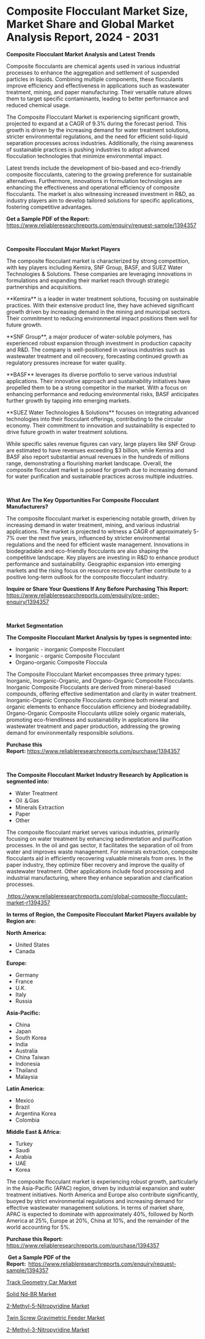 <p><h1>Composite Flocculant Market Size, Market Share and Global Market Analysis Report, 2024 - 2031</h1></p><p><strong>Composite Flocculant Market Analysis and Latest Trends</strong></p>
<p><p>Composite flocculants are chemical agents used in various industrial processes to enhance the aggregation and settlement of suspended particles in liquids. Combining multiple components, these flocculants improve efficiency and effectiveness in applications such as wastewater treatment, mining, and paper manufacturing. Their versatile nature allows them to target specific contaminants, leading to better performance and reduced chemical usage.</p><p>The Composite Flocculant Market is experiencing significant growth, projected to expand at a CAGR of 9.3% during the forecast period. This growth is driven by the increasing demand for water treatment solutions, stricter environmental regulations, and the need for efficient solid-liquid separation processes across industries. Additionally, the rising awareness of sustainable practices is pushing industries to adopt advanced flocculation technologies that minimize environmental impact.</p><p>Latest trends include the development of bio-based and eco-friendly composite flocculants, catering to the growing preference for sustainable alternatives. Furthermore, innovations in formulation technologies are enhancing the effectiveness and operational efficiency of composite flocculants. The market is also witnessing increased investment in R&D, as industry players aim to develop tailored solutions for specific applications, fostering competitive advantages.</p></p>
<p><strong>Get a Sample PDF of the Report:&nbsp;</strong> <a href="https://www.reliableresearchreports.com/enquiry/request-sample/1394357">https://www.reliableresearchreports.com/enquiry/request-sample/1394357</a></p>
<p>&nbsp;</p>
<p><strong>Composite Flocculant Major Market Players</strong></p>
<p><p>The composite flocculant market is characterized by strong competition, with key players including Kemira, SNF Group, BASF, and SUEZ Water Technologies & Solutions. These companies are leveraging innovations in formulations and expanding their market reach through strategic partnerships and acquisitions.</p><p>**Kemira** is a leader in water treatment solutions, focusing on sustainable practices. With their extensive product line, they have achieved significant growth driven by increasing demand in the mining and municipal sectors. Their commitment to reducing environmental impact positions them well for future growth.</p><p>**SNF Group**, a major producer of water-soluble polymers, has experienced robust expansion through investment in production capacity and R&D. The company is well-positioned in various industries such as wastewater treatment and oil recovery, forecasting continued growth as regulatory pressures increase for water quality.</p><p>**BASF** leverages its diverse portfolio to serve various industrial applications. Their innovative approach and sustainability initiatives have propelled them to be a strong competitor in the market. With a focus on enhancing performance and reducing environmental risks, BASF anticipates further growth by tapping into emerging markets.</p><p>**SUEZ Water Technologies & Solutions** focuses on integrating advanced technologies into their flocculant offerings, contributing to the circular economy. Their commitment to innovation and sustainability is expected to drive future growth in water treatment solutions.</p><p>While specific sales revenue figures can vary, large players like SNF Group are estimated to have revenues exceeding $3 billion, while Kemira and BASF also report substantial annual revenues in the hundreds of millions range, demonstrating a flourishing market landscape. Overall, the composite flocculant market is poised for growth due to increasing demand for water purification and sustainable practices across multiple industries.</p></p>
<p>&nbsp;</p>
<p><strong>What Are The Key Opportunities For Composite Flocculant Manufacturers?</strong></p>
<p><p>The composite flocculant market is experiencing notable growth, driven by increasing demand in water treatment, mining, and various industrial applications. The market is projected to witness a CAGR of approximately 5-7% over the next five years, influenced by stricter environmental regulations and the need for efficient waste management. Innovations in biodegradable and eco-friendly flocculants are also shaping the competitive landscape. Key players are investing in R&D to enhance product performance and sustainability. Geographic expansion into emerging markets and the rising focus on resource recovery further contribute to a positive long-term outlook for the composite flocculant industry.</p></p>
<p><strong>Inquire or Share Your Questions If Any Before Purchasing This Report:</strong> <a href="https://www.reliableresearchreports.com/enquiry/pre-order-enquiry/1394357">https://www.reliableresearchreports.com/enquiry/pre-order-enquiry/1394357</a></p>
<p>&nbsp;</p>
<p><strong>Market Segmentation</strong></p>
<p><strong>The Composite Flocculant Market Analysis by types is segmented into:</strong></p>
<p><ul><li>Inorganic - inorganic Composite Flocculant</li><li>Inorganic - organic Composite Flocculant</li><li>Organo-organic Composite Floccula</li></ul></p>
<p><p>The Composite Flocculant Market encompasses three primary types: Inorganic, Inorganic-Organic, and Organo-Organic Composite Flocculants. Inorganic Composite Flocculants are derived from mineral-based compounds, offering effective sedimentation and clarity in water treatment. Inorganic-Organic Composite Flocculants combine both mineral and organic elements to enhance flocculation efficiency and biodegradability. Organo-Organic Composite Flocculants utilize solely organic materials, promoting eco-friendliness and sustainability in applications like wastewater treatment and paper production, addressing the growing demand for environmentally responsible solutions.</p></p>
<p><strong>Purchase this Report:&nbsp;</strong><a href="https://www.reliableresearchreports.com/purchase/1394357">https://www.reliableresearchreports.com/purchase/1394357</a></p>
<p>&nbsp;</p>
<p><strong>The Composite Flocculant Market Industry Research by Application is segmented into:</strong></p>
<p><ul><li>Water Treatment</li><li>Oil ＆Gas</li><li>Minerals Extraction</li><li>Paper</li><li>Other</li></ul></p>
<p><p>The composite flocculant market serves various industries, primarily focusing on water treatment by enhancing sedimentation and purification processes. In the oil and gas sector, it facilitates the separation of oil from water and improves waste management. For minerals extraction, composite flocculants aid in efficiently recovering valuable minerals from ores. In the paper industry, they optimize fiber recovery and improve the quality of wastewater treatment. Other applications include food processing and industrial manufacturing, where they enhance separation and clarification processes.</p></p>
<p><a href="https://www.reliableresearchreports.com/global-composite-flocculant-market-r1394357">&nbsp;https://www.reliableresearchreports.com/global-composite-flocculant-market-r1394357</a></p>
<p><strong>In terms of Region, the Composite Flocculant Market Players available by Region are:</strong></p>
<p>
    <p> <strong> North America: </strong>
        <ul>
            <li>United States</li>
            <li>Canada</li>
        </ul>
        </p> 
    <p> <strong> Europe: </strong>
        <ul>
            <li>Germany</li>
            <li>France</li>
            <li>U.K.</li>
            <li>Italy</li>
            <li>Russia</li>
        </ul>
        </p> 
    <p> <strong> Asia-Pacific: </strong>
        <ul>
            <li>China</li>
            <li>Japan</li>
            <li>South Korea</li>
            <li>India</li>
            <li>Australia</li>
            <li>China Taiwan</li>
            <li>Indonesia</li>
            <li>Thailand</li>
            <li>Malaysia</li>
        </ul>
        </p> 
    <p> <strong> Latin America: </strong>
        <ul>
            <li>Mexico</li>
            <li>Brazil</li>
            <li>Argentina Korea</li>
            <li>Colombia</li>
        </ul>
        </p> 
    <p> <strong> Middle East & Africa: </strong>
        <ul>
            <li>Turkey</li>
            <li>Saudi</li>
            <li>Arabia</li>
            <li>UAE</li>
            <li>Korea</li>
        </ul>
    </p>
    </p>
<p><p>The composite flocculant market is experiencing robust growth, particularly in the Asia-Pacific (APAC) region, driven by industrial expansion and water treatment initiatives. North America and Europe also contribute significantly, buoyed by strict environmental regulations and increasing demand for effective wastewater management solutions. In terms of market share, APAC is expected to dominate with approximately 40%, followed by North America at 25%, Europe at 20%, China at 10%, and the remainder of the world accounting for 5%.</p></p>
<p><strong>Purchase this Report: </strong><a href="https://www.reliableresearchreports.com/purchase/1394357">https://www.reliableresearchreports.com/purchase/1394357</a></p>
<p>&nbsp;<strong>Get a Sample PDF of the Report:&nbsp;&nbsp;</strong><a href="https://www.reliableresearchreports.com/enquiry/request-sample/1394357">https://www.reliableresearchreports.com/enquiry/request-sample/1394357</a></p>
<p><strong></strong></p>
<p><p><a href="https://www.linkedin.com/pulse/track-geometry-car-industry-analysis-report-its-market-size-kzpzf?trackingId=59rQmtMWSRiDlAnTc7C20Q%3D%3D">Track Geometry Car Market</a></p><p><a href="https://github.com/GraceTurner587/Market-Research-Report-List-1/blob/main/solid-nd-br-market.md">Solid Nd-BR Market</a></p><p><a href="https://issuu.com/reportprime-2/docs/2-methyl-5-nitropyridine-market-siz_f0afc4c08bd633">2-Methyl-5-Nitropyridine Market</a></p><p><a href="https://github.com/ParvinKhatun77/Market-Research-Report-List-1/blob/main/twin-screw-gravimetric-feeder-market.md">Twin Screw Gravimetric Feeder Market</a></p><p><a href="https://issuu.com/reportprime-2/docs/2-methyl-3-nitropyridine-market-siz_a3cc1084752a8f">2-Methyl-3-Nitropyridine Market</a></p></p>